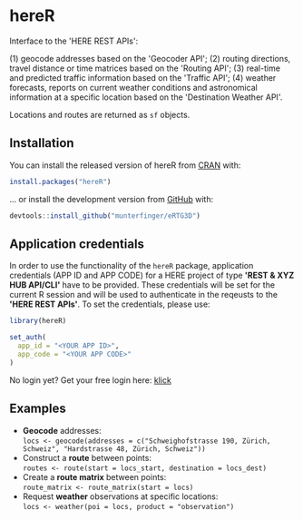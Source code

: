 
# hereR

<!-- badges: start -->
<!-- badges: end -->

Interface to the 'HERE REST APIs':

(1) geocode addresses based on the 'Geocoder API';
(2) routing directions, travel distance or time matrices based on the 'Routing API';
(3) real-time and predicted traffic information based on the 'Traffic API';
(4) weather forecasts, reports on current weather conditions and astronomical information at a specific location based on the 'Destination Weather API'.

Locations and routes are returned as `sf` objects.

## Installation

You can install the released version of hereR from [CRAN](https://cran.r-project.org/web/packages/hereR/) with:

``` r
install.packages("hereR")
```

... or install the development version from [GitHub](https://github.com/munterfinger/hereR/) with:
``` r
devtools::install_github("munterfinger/eRTG3D")
```

## Application credentials

In order to use the functionality of the `hereR` package, application credentials (APP ID and APP CODE) for a HERE project of type **'REST & XYZ HUB API/CLI'** have to be provided. These credentials will be set for the current R session and will be used to authenticate in the reqeusts to the **'HERE REST APIs'**.
To set the credentials, please use:
``` r
library(hereR)

set_auth(
  app_id = "<YOUR APP ID>",
  app_code = "<YOUR APP CODE>"
)
```
No login yet? Get your free login here: [klick](https://developer.here.com/)

## Examples

* **Geocode** addresses:<br>`locs <- geocode(addresses = c("Schweighofstrasse 190, Zürich, Schweiz", "Hardstrasse 48, Zürich, Schweiz"))`
* Construct a **route** between points:<br>`routes <- route(start = locs_start, destination = locs_dest)`
* Create a **route matrix** between points:<br>`route_matrix <- route_matrix(start = locs)`
* Request **weather** observations at specific locations:<br>`locs <- weather(poi = locs, product = "observation")`

